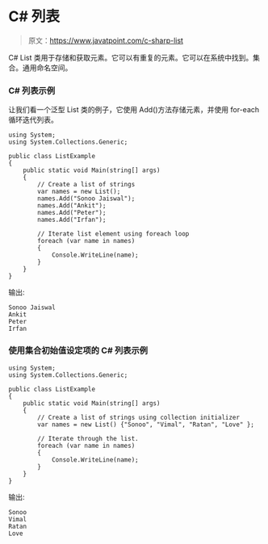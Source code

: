 # C# 列表

> 原文：<https://www.javatpoint.com/c-sharp-list>

C# List <t>类用于存储和获取元素。它可以有重复的元素。它可以在系统中找到。集合。通用命名空间。</t>

### C# 列表<t>示例</t>

让我们看一个泛型 List <t>类的例子，它使用 Add()方法存储元素，并使用 for-each 循环迭代列表。</t>

```
using System;
using System.Collections.Generic;

public class ListExample
{
    public static void Main(string[] args)
    {
        // Create a list of strings
        var names = new List();
        names.Add("Sonoo Jaiswal");
        names.Add("Ankit");
        names.Add("Peter");
        names.Add("Irfan");

        // Iterate list element using foreach loop
        foreach (var name in names)
        {
            Console.WriteLine(name);
        }
    }
} 
```

输出:

```
Sonoo Jaiswal
Ankit
Peter
Irfan

```

### 使用集合初始值设定项的 C# 列表<t>示例</t>

```
using System;
using System.Collections.Generic;

public class ListExample
{
    public static void Main(string[] args)
    {
        // Create a list of strings using collection initializer
        var names = new List() {"Sonoo", "Vimal", "Ratan", "Love" };

        // Iterate through the list.
        foreach (var name in names)
        {
            Console.WriteLine(name);
        }
    }
} 
```

输出:

```
Sonoo
Vimal
Ratan
Love

```